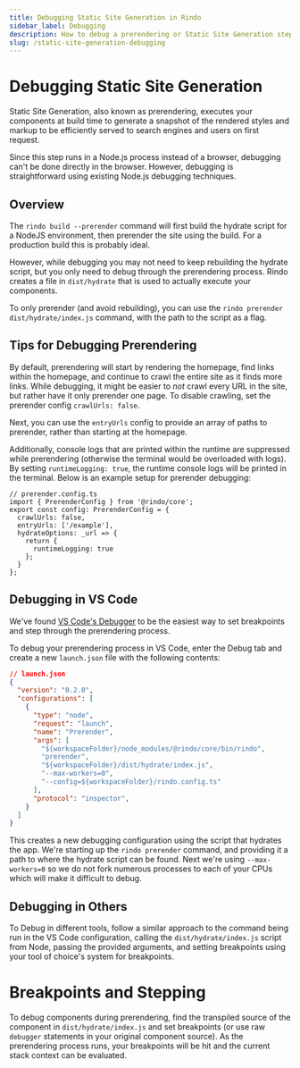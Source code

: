 ```yaml
---
title: Debugging Static Site Generation in Rindo
sidebar_label: Debugging
description: How to debug a prerendering or Static Site Generation step in Rindo
slug: /static-site-generation-debugging
---
```


# Debugging Static Site Generation

Static Site Generation, also known as prerendering, executes your components at build time to generate a snapshot of the rendered styles and markup to be efficiently served to search engines and users on first request.

Since this step runs in a Node.js process instead of a browser, debugging can't be done directly in the browser. However, debugging is straightforward using existing Node.js debugging techniques.

## Overview

The `rindo build --prerender` command will first build the hydrate script for a NodeJS environment, then prerender the site using the build. For a production build this is probably ideal.

However, while debugging you may not need to keep rebuilding the hydrate script, but you only need to debug through the prerendering process. Rindo creates a file in `dist/hydrate` that is used to actually execute your components.

To only prerender (and avoid rebuilding), you can use the `rindo prerender dist/hydrate/index.js` command, with the path to the script as a flag.


## Tips for Debugging Prerendering

By default, prerendering will start by rendering the homepage, find links within the homepage, and continue to crawl the entire site as it finds more links. While debugging, it might be easier to _not_ crawl every URL in the site, but rather have it only prerender one page. To disable crawling, set the prerender config `crawlUrls: false`.

Next, you can use the `entryUrls` config to provide an array of paths to prerender, rather than starting at the homepage.

Additionally, console logs that are printed within the runtime are suppressed while prerendering (otherwise the terminal would be overloaded with logs). By setting `runtimeLogging: true`, the runtime console logs will be printed in the terminal. Below is an example setup for prerender debugging:

```tsx
// prerender.config.ts
import { PrerenderConfig } from '@rindo/core';
export const config: PrerenderConfig = {
  crawlUrls: false,
  entryUrls: ['/example'],
  hydrateOptions: _url => {
    return {
      runtimeLogging: true
    };
  }
};
```


## Debugging in VS Code

We've found [VS Code's Debugger](https://code.visualstudio.com/docs/editor/debugging) to be the easiest way to set breakpoints and step through the prerendering process.

To debug your prerendering process in VS Code, enter the Debug tab and create a new `launch.json` file with the following contents:

```json
// launch.json
{
  "version": "0.2.0",
  "configurations": [
    {
      "type": "node",
      "request": "launch",
      "name": "Prerender",
      "args": [
        "${workspaceFolder}/node_modules/@rindo/core/bin/rindo",
        "prerender",
        "${workspaceFolder}/dist/hydrate/index.js",
        "--max-workers=0",
        "--config=${workspaceFolder}/rindo.config.ts"
      ],
      "protocol": "inspector",
    }
  ]
}
```

This creates a new debugging configuration using the script that hydrates the app. We're starting up the `rindo prerender` command, and providing it a path to where
the hydrate script can be found. Next we're using `--max-workers=0` so we do not fork numerous processes to each of your CPUs which will make it difficult to debug.


## Debugging in Others

To Debug in different tools, follow a similar approach to the command being run in the VS Code configuration, calling the `dist/hydrate/index.js` script from Node, passing the provided arguments, and setting breakpoints using your tool of choice's system for breakpoints.


# Breakpoints and Stepping

To debug components during prerendering, find the transpiled source of the component in `dist/hydrate/index.js` and set breakpoints (or use raw `debugger` statements in your original component source). As the prerendering process runs, your breakpoints will be hit and the current stack context can be evaluated.
